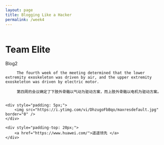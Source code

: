 ```yaml
---
layout: page
title: Blogging Like a Hacker
permalink: /week4
---
```


<html>
<head>
    <meta charset="UTF-8">
    <meta name="description" content="week3's page,let u know me" />
    <meta name="viewport" content="width=device-width, initial-scale=1.0, maximum-scale=1.0, user-scalable=no">
    
    
</head>
<body>
     <div class="info-wrap">
      <div class="img">
        <img src="https://s1.ax1x.com/2023/09/03/pPDK2an.png" alt="">
      </div>
      <div class="info-right">
    <h1>Team Elite</h1>	
        <dt>Blog2</dt>
                     
         The fourth week of the meeting determined that the lower extremity exoskeleton was driven by air, and the upper extremity exoskeleton was driven by electric motor.
         
         第四周的会议确定了下肢外骨骼以气动为驱动方案，而上肢外骨骼以电机为驱动方案。

                
    <div style="padding: 5px;">
        <img src="https://i.ytimg.com/vi/DhzugoFbBqo/maxresdefault.jpg" border="0" />
    </div>
        
    <div style="padding-top: 20px;">
        <a href="https://www.huawei.com/">遥遥领先 </a>
    </div>
